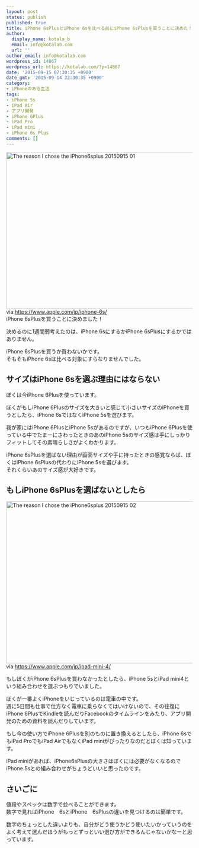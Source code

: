 ```yaml
---
layout: post
status: publish
published: true
title: iPhone 6sPlusとiPhone 6sを比べる前にiPhone 6sPlusを買うことに決めた！iPhone 6sPlusとiPhone 6sの選び方
author:
  display_name: kotala_b
  email: info@kotalab.com
  url: ''
author_email: info@kotalab.com
wordpress_id: 14867
wordpress_url: https://kotalab.com/?p=14867
date: '2015-09-15 07:30:35 +0900'
date_gmt: '2015-09-14 22:30:35 +0900'
category:
- iPhoneのある生活
tags:
- iPhone 5s
- iPad Air
- アプリ開発
- iPhone 6Plus
- iPad Pro
- iPad mini
- iPhone 6s Plus
comments: []
---
```

<p><img src="https://kotalab.com/wp-content/uploads/2015/09/the-reason-I-chose-the-iPhone6splus_20150915_01.png" alt="The reason I chose the iPhone6splus 20150915 01" width="780" height ="422" class="aligncenter size-large" /><br />
<span style="font-size:14px;">via:<a href="https://www.apple.com/jp/iphone-6s/" target="_blank">https://www.apple.com/jp/iphone-6s/</a></span><br />
iPhone 6sPlusを買うことに決めました！</p>
<p>決めるのに1週間弱考えたのは、iPhone 6sにするかiPhone 6sPlusにするかではありません。</p>
<p>iPhone 6sPlusを買うか買わないかです。<br />
そもそもiPhone 6sは比べる対象にすらなりませんでした。</p>
<p><!--more--></p>
<h2>サイズはiPhone 6sを選ぶ理由にはならない</h2>
<p>ぼくは今iPhone 6Plusを使っています。</p>
<p>ぼくがもしiPhone 6Plusのサイズを大きいと感じて小さいサイズのiPhoneを買うとしたら、iPhone 6sではなくiPhone 5sを選びます。</p>
<p>我が家にはiPhone 6PlusとiPhone 5sがあるのですが、いつもiPhone 6Plusを使っている中でたまーにさわったときのあのiPhone 5sのサイズ感は手にしっかりフィットしてその素晴らしさがよくわかります。</p>
<p>iPhone 6sPlusを選ばない理由が画面サイズや手に持ったときの感覚ならば、ぼくはiPhone 6sPlusの代わりにiPhone 5sを選びます。<br />
それくらいあのサイズ感が大好きです。</p>
<h2>もしiPhone 6sPlusを選ばないとしたら</h2>
<p><img src="https://kotalab.com/wp-content/uploads/2015/09/the-reason-I-chose-the-iPhone6splus_20150915_02.png" alt="The reason I chose the iPhone6splus 20150915 02" width="780" height ="437" class="aligncenter size-large" /><br />
<span style="font-size:14px;">via:<a href="https://www.apple.com/jp/ipad-mini-4/" target="_blank">https://www.apple.com/jp/ipad-mini-4/</a></span></p>
<p>もしぼくがiPhone 6sPlusを買わなかったとしたら、iPhone 5sとiPad mini4という組み合わせを選ぶつもりでいました。</p>
<p>ぼくが一番よくiPhoneをいじっているのは電車の中です。<br />
週に5日間も仕事で仕方なく電車に乗らなくてはいけないので、その往復にiPhone 6PlusでKindleを読んだりFacebookのタイムラインをみたり、アプリ開発のための資料を読んだりしています。</p>
<p>もし今の使い方でiPhone 6Plusを別のものに置き換えるとしたら、iPhone 6sでもiPad ProでもiPad AirでもなくiPad miniがぴったりなのだとぼくは知っています。</p>
<p>iPad miniがあれば、iPhone6sPlusの大きさはぼくには必要がなくなるのでiPhone 5sとの組み合わせがちょうどいいと思ったのです。</p>
<h2>さいごに</h2>
<p>値段やスペックは数字で並べることができます。<br />
数字で見ればiPhone　6sとiPhone　6sPlusの違いを見つけるのは簡単です。</p>
<p>数字のちょっとした違いよりも、自分がどう使うかどう使いたいかっていうのをよく考えて選んだほうがもっとずっといい選び方ができるんじゃないかなーと思っています。</p>
